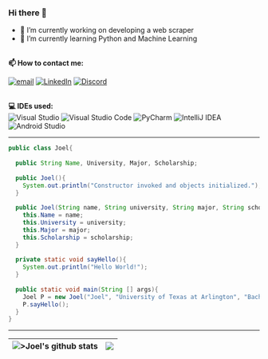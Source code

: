 
### Hi there 👋

- 🔭 I’m currently working on developing a web scraper 
- 🌱 I’m currently learning Python and Machine Learning

<!-- Contact info -->
 
<br><b>📫 How to contact me: </b><br>

<a href="mailto:joel.pimenta@mavs.uta.edu"><img src="https://img.shields.io/badge/-EmailMe-red" alt="email"></a>
<a href="https://www.linkedin.com/in/joel-pimenta-22872a208/" target="_blank"><img src="https://img.shields.io/badge/LinkedIn-%230077B5.svg?&style=flat-square&logo=linkedin&logoColor=white" alt="LinkedIn"></a>
[![Discord](https://badgen.net/badge/icon/discord?icon=discord&label)](https://https://discord.com/)

<!-- Tech used -->

<br><b>💻 IDEs used: </b><br>
![Visual Studio](https://img.shields.io/badge/Visual%20Studio-5C2D91.svg?style=for-the-badge&logo=visual-studio&logoColor=white)
![Visual Studio Code](https://img.shields.io/badge/Visual%20Studio%20Code-0078d7.svg?style=for-the-badge&logo=visual-studio-code&logoColor=white)
![PyCharm](https://img.shields.io/badge/pycharm-143?style=for-the-badge&logo=pycharm&logoColor=black&color=black&labelColor=green)
![IntelliJ IDEA](https://img.shields.io/badge/IntelliJIDEA-000000.svg?style=for-the-badge&logo=intellij-idea&logoColor=white)
![Android Studio](https://img.shields.io/badge/Android%20Studio-3DDC84.svg?style=for-the-badge&logo=android-studio&logoColor=white)

---
<!-- About me in Java -->
```Java
public class Joel{
  
  public String Name, University, Major, Scholarship;
  
  public Joel(){
    System.out.println("Constructor invoked and objects initialized.");
  }
  
  public Joel(String name, String university, String major, String scholarship){
    this.Name = name;
    this.University = university;
    this.Major = major;
    this.Scholarship = scholarship;
  }
  
  private static void sayHello(){
    System.out.println("Hello World!");
  }
  
  public static void main(String [] args){
    Joel P = new Joel("Joel", "University of Texas at Arlington", "Bachelor's in Computer Science", "Presidential Scholar");
    P.sayHello();
  }
}

```
<!-- Github stats -->
---
|<img align="center" src="https://github-readme-stats.vercel.app/api?username=psjoel02&show_icons=true&locale=en&count_private=true&layout=full&hide_border=true&bg_color=0D1117&theme=midnight-blue" alt=">Joel's github stats" />|<img align="center" src="https://github-readme-stats.vercel.app/api/top-langs/?username=psjoel02&langs_count=8&count_private=true&layout=full&hide_border=true&bg_color=0D1117&theme=midnight-blue" />|
| ------------- | ------------- |
<!--**psjoel02/psjoel02** is a ✨ _special_ ✨ repository because its `README.md` (this file) appears on your GitHub profile.

Here are some ideas to get you started:

- 🔭 I’m currently working on ...
- 🌱 I’m currently learning ...
- 👯 I’m looking to collaborate on ...
- 🤔 I’m looking for help with ...
- 💬 Ask me about ...
- 📫 How to reach me: ...
- 😄 Pronouns: ...
- ⚡ Fun fact: ...
-->
